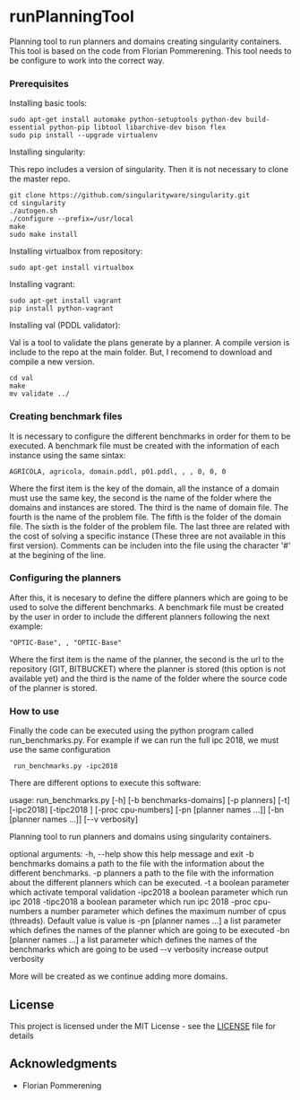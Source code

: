 # runPlanningTool

Planning tool to run planners and domains creating singularity containers. This tool is based on the code from Florian Pommerening. This tool needs to be configure to work into the correct way. 

### Prerequisites

Installing basic tools:

```
sudo apt-get install automake python-setuptools python-dev build-essential python-pip libtool libarchive-dev bison flex
sudo pip install --upgrade virtualenv 
```

Installing singularity:

This repo includes a version of singularity. Then it is not necessary to clone the master repo. 

```
git clone https://github.com/singularityware/singularity.git
cd singularity
./autogen.sh
./configure --prefix=/usr/local
make
sudo make install
```

Installing virtualbox from repository:

```
sudo apt-get install virtualbox
```

Installing vagrant:

```
sudo apt-get install vagrant
pip install python-vagrant
```

Installing val (PDDL validator):

Val is a tool to validate the plans generate by a planner. A compile version is include to the repo at the main folder. But, I recomend to download and compile a new version.

```
cd val
make
mv validate ../
```

### Creating benchmark files

It is necessary to configure the different benchmarks in order for them to be executed. A benchmark file must be created with the information of each instance using the same sintax:

```
AGRICOLA, agricola, domain.pddl, p01.pddl, , , 0, 0, 0

```

Where the first item is the key of the domain, all the instance of a domain must use the same key, the second is the name of the folder where the domains and instances are stored. The third is the name of domain file. The fourth is the name of the problem file. The fifth is the folder of the domain file. The sixth is the folder of the problem file. The last three are related with the cost of solving a specific instance (These three are not available in this first version). Comments can be includen into the file using the character '#' at the begining of the line.


### Configuring the planners

After this, it is necesary to define the differe planners which are going to be used to solve the different benchmarks. A benchmark file must be created by the user in order to include the different planners following the next example:

```
"OPTIC-Base", , "OPTIC-Base"
```

Where the first item is the name of the planner, the second is the url to the repository (GIT, BITBUCKET) where the planner is stored (this option is not available yet) and the third is the name of the folder where the source code of the planner is stored.


### How to use

Finally the code can be executed using the python program called run_benchmarks.py. For example if we can run the full ipc 2018, we must use the same configuration

```
 run_benchmarks.py -ipc2018
```

There are different options to execute this software:

usage: run_benchmarks.py [-h] [-b benchmarks-domains] [-p planners]
                         [-t] [-ipc2018] [-tipc2018 ] [-proc cpu-numbers]
                         [-pn [planner names ...]]
                         [-bn [planner names ...]]
                         [--v verbosity]

Planning tool to run planners and domains using singularity containers.

optional arguments:
  -h, --help                show this help message and exit
  -b benchmarks domains     a path to the file with the information about the different benchmarks.
  -p planners               a path to the file with the information about the different planners which can be executed.
  -t                        a boolean parameter which activate temporal validation
  -ipc2018                  a boolean parameter which run ipc 2018
  -tipc2018                 a boolean parameter which run ipc 2018
  -proc cpu-numbers         a number parameter which defines the maximum number of cpus (threads). Default value is value is
  -pn [planner names ...]   a list parameter which defines the names of the planner which are going to be executed
  -bn [planner names ...]   a list parameter which defines the names of the benchmarks which are going to be used
  --v verbosity         increase output verbosity


More will be created as we continue adding more domains.
## License

This project is licensed under the MIT License - see the [LICENSE](LICENSE) file for details

## Acknowledgments
* Florian Pommerening
